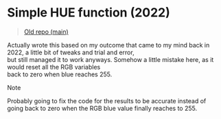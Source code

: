 <!-- crazy shit oat. -->

# Simple HUE function (2022)
> [Old repo (main)](https://github.com/GetMbr/My-first-HSL-code-C-/tree/main)

Actually wrote this based on my outcome that came to my mind back in 2022, a little bit of tweaks and trial and error, </br>
but still managed it to work anyways. Somehow a little mistake here, as it would reset all the RGB variables           </br>
back to zero when blue reaches 255.                                                                                        </br>

>[!NOTE]
> Probably going to fix the code for the results to be accurate instead of going
> back to zero when the RGB blue value finally reaches to 255.


